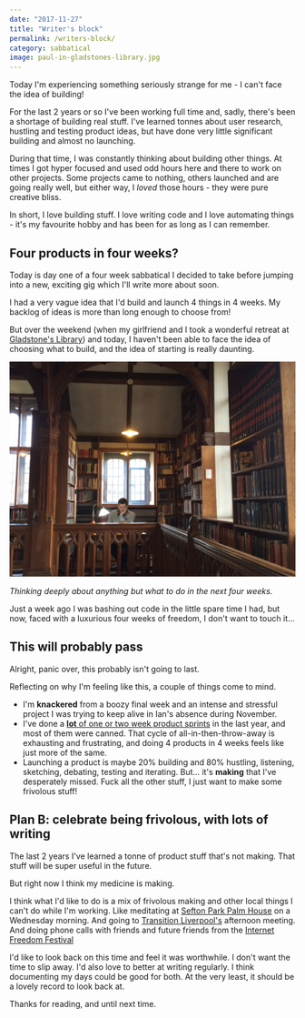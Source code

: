 ```yaml
---
date: "2017-11-27"
title: "Writer's block"
permalink: /writers-block/
category: sabbatical
image: paul-in-gladstones-library.jpg
---
```


Today I'm experiencing something seriously strange for me - I can't face the idea of building!

<!--more-->

For the last 2 years or so I've been working full time and, sadly, there's been a shortage of building real stuff. I've learned tonnes about user research, hustling and testing product ideas, but have done very little significant building and almost no launching.

During that time, I was constantly thinking about building other things. At times I got hyper focused and used odd hours here and there to work on other projects. Some projects came to nothing, others launched and are going really well, but either way, I _loved_ those hours - they were pure creative bliss.

In short, I love building stuff. I love writing code and I love automating things - it's my favourite hobby and has been for as long as I can remember.


## Four products in four weeks?

Today is day one of a four week sabbatical I decided to take before jumping into a new, exciting gig which I'll write more about soon.

I had a very vague idea that I'd build and launch 4 things in 4 weeks. My backlog of ideas is more than long enough to choose from!

But over the weekend (when my girlfriend and I took a wonderful retreat at [Gladstone's Library][gladstones-library]) and today, I haven't been able to face the idea of choosing what to build, and the idea of starting is really daunting.

![Paul looking thoughtful in Gladstone's library](/img/paul-in-gladstones-library.jpg)

*Thinking deeply about anything but what to do in the next four weeks.*

Just a week ago I was bashing out code in the little spare time I had, but now, faced with a luxurious four weeks of freedom, I don't want to touch it...


## This will probably pass

Alright, panic over, this probably isn't going to last.

Reflecting on why I'm feeling like this, a couple of things come to mind.



* I'm **knackered** from a boozy final week and an intense and stressful project I was trying to keep alive in Ian's absence during November.
* I've done a [**lot** of one or two week product sprints][dpr-website] in the last year, and most of them were canned. That cycle of all-in-then-throw-away is exhausting and frustrating, and doing 4 products in 4 weeks feels like just more of the same.
* Launching a product is maybe 20% building and 80% hustling, listening, sketching, debating, testing and iterating. But… it's **making** that I've desperately missed. Fuck all the other stuff, I just want to make some frivolous stuff!


## Plan B: celebrate being frivolous, with lots of writing

The last 2 years I've learned a tonne of product stuff that's not making. That stuff will be super useful in the future.

But right now I think my medicine is making.

I think what I'd like to do is a mix of frivolous making and other local things I can't do while I'm working. Like meditating at [Sefton Park Palm House][palm-house] on a Wednesday morning. And going to [Transition Liverpool's][transition-liverpool] afternoon meeting. And doing phone calls with friends and future friends from the [Internet Freedom Festival][iff]

I'd like to look back on this time and feel it was worthwhile. I don't want the time to slip away. I'd also love to better at writing regularly. I think documenting my days could be good for both. At the very least, it should be a lovely record to look back at.

Thanks for reading, and until next time.



[paul-twitter]: https://twitter.com/fawkesley
[dpr-website]: https://dpr.coop.co.uk
[gladstones-library]: https://www.gladstoneslibrary.org/
[palm-house]: http://palmhouse.org.uk/
[transition-liverpool]: http://www.transitionliverpool.org/
[iff]: https://internetfreedomfestival.org/
